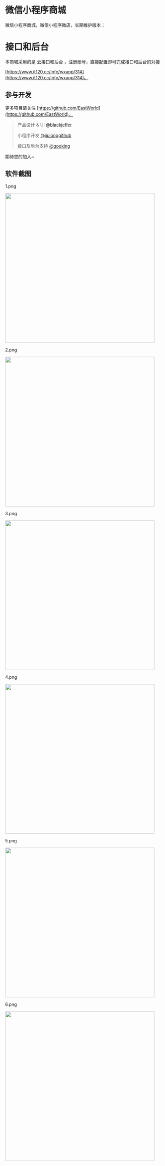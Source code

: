 # 微信小程序商城
微信小程序商城，微信小程序微店，长期维护版本；

# 接口和后台
本商城采用的是 云接口和后台 ，注册账号，直接配置即可完成接口和后台的对接

[https://www.it120.cc/info/wxapp/314](https://www.it120.cc/info/wxapp/314)。

## 参与开发

更多项目请关注 [https://github.com/EastWorld](https://github.com/EastWorld)。

> 产品设计 & UI [@blackjeffer](https://github.com/orgs/EastWorld/people/blackjeffer)
>
> 小程序开发 [@jiulonggithub](https://github.com/orgs/EastWorld/people/jiulonggithub)
>
> 接口及后台支持 [@gooking](https://github.com/gooking)

期待您的加入~

## 软件截图

1.png

<img src="screenshot/1.png" width="480px" style="display:block;">

2.png


<img src="screenshot/2.png" width="480px" style="display:block;">

3.png


<img src="screenshot/3.png" width="480px" style="display:block;">

4.png

<img src="screenshot/4.png" width="480px" style="display:block;">

5.png

<img src="screenshot/5.png" width="480px" style="display:block;">

6.png

<img src="screenshot/6.png" width="480px" style="display:block;">
